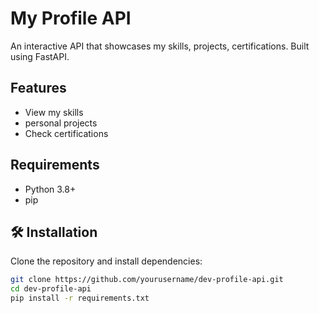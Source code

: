 # My Profile API

An interactive API that showcases my skills, projects, certifications. Built using FastAPI.

##  Features
- View my skills
- personal projects
- Check certifications


##  Requirements
- Python 3.8+
- pip

## 🛠 Installation

Clone the repository and install dependencies:

```bash
git clone https://github.com/yourusername/dev-profile-api.git
cd dev-profile-api
pip install -r requirements.txt